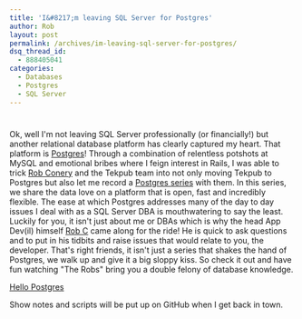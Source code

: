 ```yaml
---
title: 'I&#8217;m leaving SQL Server for Postgres'
author: Rob
layout: post
permalink: /archives/im-leaving-sql-server-for-postgres/
dsq_thread_id:
  - 888405041
categories:
  - Databases
  - Postgres
  - SQL Server
---
```

# 

Ok, well I'm not leaving SQL Server professionally (or financially!) but another relational database platform has clearly captured my heart. That platform is [Postgres][1]! Through a combination of relentless potshots at MySQL and emotional bribes where I feign interest in Rails, I was able to trick [Rob Conery][2] and the Tekpub team into not only moving Tekpub to Postgres but also let me record a [Postgres series][3] with them. In this series, we share the data love on a platform that is open, fast and incredibly flexible. The ease at which Postgres addresses many of the day to day issues I deal with as a SQL Server DBA is mouthwatering to say the least. Luckily for you, it isn't just about me or DBAs which is why the head App Dev(il) himself [Rob C][2] came along for the ride! He is quick to ask questions and to put in his tidbits and raise issues that would relate to you, the developer. That's right friends, it isn't just a series that shakes the hand of Postgres, we walk up and give it a big sloppy kiss. So check it out and have fun watching "The Robs" bring you a double felony of database knowledge.

 [1]: https://www.postgresql.org/
 [2]: https://rob.conery.io/2012/03/07/something-borrowed-something-new/
 [3]: https://bigmachine.io/collections/data-and-databases

[Hello Postgres][3]  
  


Show notes and scripts will be put up on GitHub when I get back in town.